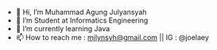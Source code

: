 - 👋 Hi, I’m Muhammad Agung Julyansyah
- 👀 I’m Student at Informatics Engineering
- 🌱 I’m currently learning Java
- 📫 How to reach me : mjlynsyh@gmail.com || IG : @joelaey

<!---
joelaey/joelaey is a ✨ special ✨ repository because its `README.md` (this file) appears on your GitHub profile.
You can click the Preview link to take a look at your changes.
--->
